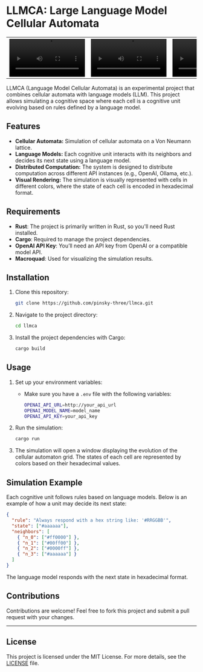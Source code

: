 # LLMCA: Large Language Model Cellular Automata


<div align="center" width="100%">
<!--     <video src="https://github.com/user-attachments/assets/921f2b91-845f-4940-aa2f-fb1f191cdd8d" width="400" /> -->
    <table>
      <tr>
        <th><video src="https://github.com/user-attachments/assets/b3f6886f-1245-4303-a55c-da621c87c2d1" width="200" /></th>
        <th><video src="https://github.com/user-attachments/assets/4cd0d016-6783-4052-8db8-4c6e7429eeeb" width="200" /></th>
        <th><video src="https://github.com/user-attachments/assets/a0d7750d-8d25-438d-b4f7-c34503474a64" width="200" /></th>
        <th><video src="https://github.com/user-attachments/assets/7dc9a504-3cec-4a7f-8230-d6090ea15c5e" width="200" /></th>
        <th><video src="https://github.com/user-attachments/assets/4bc60a66-a53a-4e08-9dc2-db36fdb8f017" width="200" /></th>
        <th><video src="https://github.com/user-attachments/assets/483af1d5-7690-46da-9471-bde8f7158b13" width="200" /></th>
      </tr>
<!--       <tr>
        <td><video src="https://github.com/user-attachments/assets/921f2b91-845f-4940-aa2f-fb1f191cdd8d" width="200" /></td>
        <td><video src="https://github.com/user-attachments/assets/921f2b91-845f-4940-aa2f-fb1f191cdd8d" width="200" /></td>
        <td><video src="https://github.com/user-attachments/assets/921f2b91-845f-4940-aa2f-fb1f191cdd8d" width="200" /></td>
      </tr>
      <tr>
        <td><video src="https://github.com/user-attachments/assets/921f2b91-845f-4940-aa2f-fb1f191cdd8d" width="200" /></td>
        <td><video src="https://github.com/user-attachments/assets/921f2b91-845f-4940-aa2f-fb1f191cdd8d" width="200" /></td>
        <td><video src="https://github.com/user-attachments/assets/921f2b91-845f-4940-aa2f-fb1f191cdd8d" width="200" /></td>
      </tr> -->
    </table>
</div>

LLMCA (Language Model Cellular Automata) is an experimental project that combines cellular automata with language models (LLM). This project allows simulating a cognitive space where each cell is a cognitive unit evolving based on rules defined by a language model.

## Features

- **Cellular Automata:** Simulation of cellular automata on a Von Neumann lattice.
- **Language Models:** Each cognitive unit interacts with its neighbors and decides its next state using a language model.
- **Distributed Computation:** The system is designed to distribute computation across different API instances (e.g., OpenAI, Ollama, etc.).
- **Visual Rendering:** The simulation is visually represented with cells in different colors, where the state of each cell is encoded in hexadecimal format.

## Requirements

- **Rust**: The project is primarily written in Rust, so you'll need Rust installed.
- **Cargo**: Required to manage the project dependencies.
- **OpenAI API Key**: You’ll need an API key from OpenAI or a compatible model API.
- **Macroquad**: Used for visualizing the simulation results.

## Installation

1. Clone this repository:
    ```bash
    git clone https://github.com/pinsky-three/llmca.git
    ```
2. Navigate to the project directory:
    ```bash
    cd llmca
    ```
3. Install the project dependencies with Cargo:
    ```bash
    cargo build
    ```

## Usage

1. Set up your environment variables:
    - Make sure you have a `.env` file with the following variables:
        ```bash
        OPENAI_API_URL=http://your_api_url
        OPENAI_MODEL_NAME=model_name
        OPENAI_API_KEY=your_api_key
        ```

2. Run the simulation:
    ```bash
    cargo run
    ```

3. The simulation will open a window displaying the evolution of the cellular automaton grid. The states of each cell are represented by colors based on their hexadecimal values.

## Simulation Example

Each cognitive unit follows rules based on language models. Below is an example of how a unit may decide its next state:

```json
{
  "rule": "Always respond with a hex string like: '#RRGGBB'",
  "state": ["#aaaaaa"],
  "neighbors": [
    { "n_0": ["#ff0000"] },
    { "n_1": ["#00ff00"] },
    { "n_2": ["#0000ff"] },
    { "n_3": ["#aaaaaa"] }
  ]
}
```

The language model responds with the next state in hexadecimal format.

## Contributions

Contributions are welcome! Feel free to fork this project and submit a pull request with your changes.

---

## License

This project is licensed under the MIT License. For more details, see the [LICENSE](./LICENSE) file.
